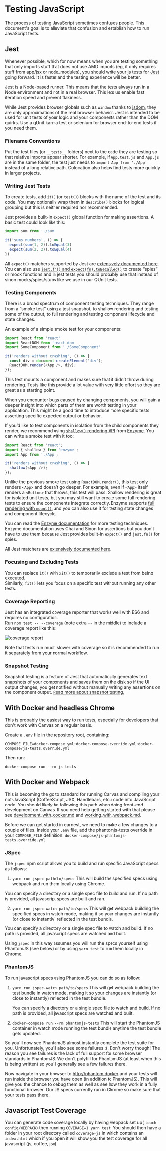 # Testing JavaScript

The process of testing JavaScript sometimes confuses people. This document's goal
is to alleviate that confusion and establish how to run JavaScript tests.

## Jest
Whenever possible, which for now means when you are testing something that only imports
stuff that does not use AMD imports (eg, it only requires
stuff from app/jsx or node_modules), you should write your js tests for
[Jest](https://facebook.github.io/jest/) going forward. It is faster and the testing experience will be better.

Jest is a Node-based runner. This means that the tests always run in a Node environment and not in a real browser. This lets us enable fast iteration speed and prevent flakiness.

While Jest provides browser globals such as `window` thanks to [jsdom](https://github.com/tmpvar/jsdom), they are only approximations of the real browser behavior. Jest is intended to be used for unit tests of your logic and your components rather than the DOM quirks. Use a qUnit karma test or selenium for browser end-to-end tests if you need them.

### Filename Conventions

Put the test files (or `__tests__` folders) next to the code they are testing so that relative imports appear shorter. For example, if `App.test.js` and `App.js` are in the same folder, the test just needs to `import App from './App'` instead of a long relative path. Colocation also helps find tests more quickly in larger projects.

### Writing Jest Tests

To create tests, add `it()` (or `test()`) blocks with the name of the test and its code. You may optionally wrap them in `describe()` blocks for logical grouping but this is neither required nor recommended.

Jest provides a built-in `expect()` global function for making assertions. A basic test could look like this:

```js
import sum from './sum'

it('sums numbers', () => {
  expect(sum(1, 2)).toEqual(3)
  expect(sum(2, 2)).toEqual(4)
})
```

All `expect()` matchers supported by Jest are [extensively documented here](http://facebook.github.io/jest/docs/api.html#expect-value).<br>
You can also use [`jest.fn()` and `expect(fn).toBeCalled()`](http://facebook.github.io/jest/docs/api.html#tobecalled) to create “spies” or mock functions and in jest tests you should probably use that instead of sinon mocks/spies/stubs like we use in our QUnit tests.

### Testing Components

There is a broad spectrum of component testing techniques. They range from a “smoke test” using a jest snapshot, to shallow rendering and testing some of the output, to full rendering and testing component lifecycle and state changes.

An example of a simple smoke test for your components:

```js
import React from 'react'
import ReactDOM from 'react-dom'
import SomeComponent from './SomeComponent'

it('renders without crashing', () => {
  const div = document.createElement('div');
  ReactDOM.render(<App />, div);
});
```

This test mounts a component and makes sure that it didn’t throw during rendering. Tests like this provide a lot value with very little effort so they are great as a starting point.

When you encounter bugs caused by changing components, you will gain a deeper insight into which parts of them are worth testing in your application. This might be a good time to introduce more specific tests asserting specific expected output or behavior.

If you’d like to test components in isolation from the child components they render, we recommend using [`shallow()` rendering API](http://airbnb.io/enzyme/docs/api/shallow.html) from [Enzyme](http://airbnb.io/enzyme/). You can write a smoke test with it too:

```js
import React from 'react';
import { shallow } from 'enzyme';
import App from './App';

it('renders without crashing', () => {
  shallow(<App />);
});
```

Unlike the previous smoke test using `ReactDOM.render()`, this test only renders `<App>` and doesn’t go deeper. For example, even if `<App>` itself renders a `<Button>` that throws, this test will pass. Shallow rendering is great for isolated unit tests, but you may still want to create some full rendering tests to ensure the components integrate correctly. Enzyme supports [full rendering with `mount()`](http://airbnb.io/enzyme/docs/api/mount.html), and you can also use it for testing state changes and component lifecycle.

You can read the [Enzyme documentation](http://airbnb.io/enzyme/) for more testing techniques. Enzyme documentation uses Chai and Sinon for assertions but you don’t have to use them because Jest provides built-in `expect()` and `jest.fn()` for spies.

All Jest matchers are [extensively documented here](http://facebook.github.io/jest/docs/api.html#expect-value).

### Focusing and Excluding Tests

You can replace `it()` with `xit()` to temporarily exclude a test from being executed.<br>
Similarly, `fit()` lets you focus on a specific test without running any other tests.

### Coverage Reporting

Jest has an integrated coverage reporter that works well with ES6 and requires no configuration.<br>
Run `npm test -- --coverage` (note extra `--` in the middle) to include a coverage report like this:

![coverage report](http://i.imgur.com/5bFhnTS.png)

Note that tests run much slower with coverage so it is recommended to run it separately from your normal workflow.

### Snapshot Testing

Snapshot testing is a feature of Jest that automatically generates text snapshots of
your components and saves them on the disk so if the UI output changes, you get
notified without manually writing any assertions on the component output.
[Read more about snapshot testing.](http://facebook.github.io/jest/blog/2016/07/27/jest-14.html)

## With Docker and headless Chrome

This is probably the easiest way to run tests, especially for developers that
don't work with Canvas on a regular basis.

Create a `.env` file in the repository root, containing:

```
COMPOSE_FILE=docker-compose.yml:docker-compose.override.yml:docker-compose/js-tests.override.yml
```

Then run:

```
docker-compose run --rm js-tests
```

## With Docker and Webpack

This is becoming the go to standard for running Canvas and compiling your not-JavaScript
(CoffeeScript, JSX, Handlebars, etc.) code into JavaScript code.  You should likely
be following this path when doing front-end development on Canvas.  If you need help
getting started with that please see [development_with_docker.md](https://github.com/instructure/canvas-lms/blob/master/doc/development_with_docker.md)
and [working_with_webpack.md](https://github.com/instructure/canvas-lms/blob/master/doc/working_with_webpack.md).

Before we can get started in earnest, we need to make a few changes to a couple
of files. Inside your `.env` file, add the phantomjs-tests override in your
`COMPOSE_FILE` definition: `docker-compose/js-phantomjs-tests.override.yml`

### JSpec

The `jspec` npm script allows you to build and run specific JavaScript specs as follows:

1) `yarn run jspec path/to/specs`
  This will build the specified specs using webpack and run them locally using Chrome.

  You can specify a directory or a single spec file to build and run. If no path
  is provided, all javascript specs are built and ran.

2) `yarn run jspec-watch path/to/specs`
  This will get webpack building the specified specs in watch mode, making it so your
  changes are instantly (or close to instantly) reflected in the test bundle.

  You can specify a directory or a single spec file to watch and build. If no path
  is provided, all javascript specs are watched and built.

  Using `jspec` in this way assumes you will run the specs yourself using PhantomJS
  (see below) or by using `yarn test` to run them locally in Chrome.

### PhantomJS

To run javascript specs using PhantomJS you can do so as follow:

1) `yarn run jspec-watch path/to/specs`
   This will get webpack building the test bundle in watch mode, making it so your
   changes are instantly (or close to instantly) reflected in the test bundle.

   You can specify a directory or a single spec file to watch and build. If no path
   is provided, all javascript specs are watched and built.

2) `docker-compose run --rm phantomjs-tests`
   This will start the PhantomJS container in watch mode running the test bundle
   anytime the test bundle gets updated.

So you'll now see PhantomJS almost instantly complete the test suite for you.
Unfortunately, you'll also see some failures :(. Don't worry though!  The reason
you see failures is the lack of full support for some browser standards in PhantomJS.
We don't polyfill for PhantomJS (at least when this is being written) so you'll generally
see a few failures there.

Now navigate in your browser to http://phantom.docker and your tests will run inside
the browser you have open (in addition to PhantomJS).  This will give you the chance
to debug them as well as see how they work in a fully functional browser.  Our JS
specs currently run in Chrome so make sure that your tests pass there.

## Javascript Test Coverage

You can generate code coverage locally by having webpack
set up( `touch config/WEBPACK`) then running `COVERAGE=1 yarn test`.
You should then have a folder in your root directory called `coverage-js`
in which contains an `index.html` which if you open it will show you
the test coverage for all javascript (js, coffee, jsx)
